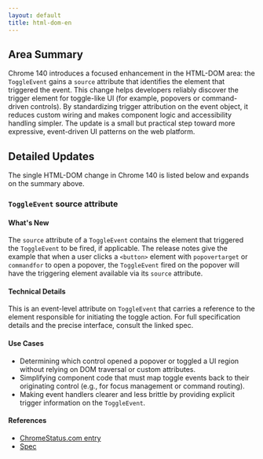 ```yaml
---
layout: default
title: html-dom-en
---
```


## Area Summary

Chrome 140 introduces a focused enhancement in the HTML-DOM area: the `ToggleEvent` gains a `source` attribute that identifies the element that triggered the event. This change helps developers reliably discover the trigger element for toggle-like UI (for example, popovers or command-driven controls). By standardizing trigger attribution on the event object, it reduces custom wiring and makes component logic and accessibility handling simpler. The update is a small but practical step toward more expressive, event-driven UI patterns on the web platform.

## Detailed Updates

The single HTML-DOM change in Chrome 140 is listed below and expands on the summary above.

### `ToggleEvent` source attribute

#### What's New
The `source` attribute of a `ToggleEvent` contains the element that triggered the `ToggleEvent` to be fired, if applicable. The release notes give the example that when a user clicks a `<button>` element with `popovertarget` or `commandfor` to open a popover, the `ToggleEvent` fired on the popover will have the triggering element available via its `source` attribute.

#### Technical Details
This is an event-level attribute on `ToggleEvent` that carries a reference to the element responsible for initiating the toggle action. For full specification details and the precise interface, consult the linked spec.

#### Use Cases
- Determining which control opened a popover or toggled a UI region without relying on DOM traversal or custom attributes.  
- Simplifying component code that must map toggle events back to their originating control (e.g., for focus management or command routing).  
- Making event handlers clearer and less brittle by providing explicit trigger information on the `ToggleEvent`.

#### References
- [ChromeStatus.com entry](https://chromestatus.com/feature/5165304401100800)
- [Spec](https://html.spec.whatwg.org/multipage/interaction.html#the-toggleevent-interface)
